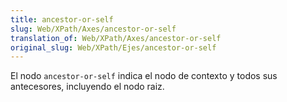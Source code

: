 ```yaml
---
title: ancestor-or-self
slug: Web/XPath/Axes/ancestor-or-self
translation_of: Web/XPath/Axes/ancestor-or-self
original_slug: Web/XPath/Ejes/ancestor-or-self
---
```

El nodo `ancestor-or-self` indica el nodo de contexto y todos sus antecesores, incluyendo el nodo raiz.
